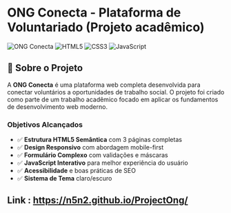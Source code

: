 # ONG Conecta - Plataforma de Voluntariado (Projeto acadêmico)

> 
![ONG Conecta](https://img.shields.io/badge/Status-Concluído-green)
![HTML5](https://img.shields.io/badge/HTML5-E34F26?style=flat&logo=html5&logoColor=white)
![CSS3](https://img.shields.io/badge/CSS3-1572B6?style=flat&logo=css3&logoColor=white)
![JavaScript](https://img.shields.io/badge/JavaScript-F7DF1E?style=flat&logo=javascript&logoColor=black)

## 📖 Sobre o Projeto

A **ONG Conecta** é uma plataforma web completa desenvolvida para conectar voluntários a oportunidades de trabalho social. O projeto foi criado como parte de um trabalho acadêmico focado em aplicar os fundamentos de desenvolvimento web moderno.

### Objetivos Alcançados

- ✅ **Estrutura HTML5 Semântica** com 3 páginas completas
- ✅ **Design Responsivo** com abordagem mobile-first
- ✅ **Formulário Complexo** com validações e máscaras
- ✅ **JavaScript Interativo** para melhor experiência do usuário
- ✅ **Acessibilidade** e boas práticas de SEO
- ✅ **Sistema de Tema** claro/escuro

## Link : https://n5n2.github.io/ProjectOng/
